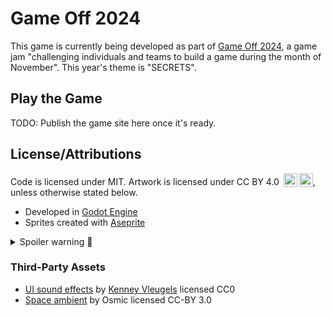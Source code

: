 # Game Off 2024

This game is currently being developed as part of [Game Off 2024](https://itch.io/jam/game-off-2024), a game jam "challenging individuals and teams to build a game during the month of November". This year's theme is "SECRETS".

## Play the Game

TODO: Publish the game site here once it's ready.

## License/Attributions

Code is licensed under MIT. Artwork is licensed under CC BY 4.0 <img style="height:22px!important;margin-left:3px;vertical-align:text-bottom;" src="https://mirrors.creativecommons.org/presskit/icons/cc.svg?ref=chooser-v1" alt=""><img style="height:22px!important;margin-left:3px;vertical-align:text-bottom;" src="https://mirrors.creativecommons.org/presskit/icons/by.svg?ref=chooser-v1" alt="">, unless otherwise stated below.

- Developed in [Godot Engine](https://github.com/godotengine/godot)
- Sprites created with [Aseprite](https://dacap.itch.io/aseprite)

<details>
  <summary>Spoiler warning 🤫</summary>

  - Using sitelen pona by Sonja Lang, the creator of [toki pona](https://tokipona.org/)
</details>

### Third-Party Assets

- [UI sound effects](https://opengameart.org/content/51-ui-sound-effects-buttons-switches-and-clicks) by [Kenney Vleugels](https://www.kenney.nl) licensed CC0
- [Space ambient](https://opengameart.org/content/space-ambient) by Osmic licensed CC-BY 3.0
